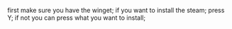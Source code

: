 first make sure you have the winget;
if you want to install the steam;
press Y;
if not you can press what you want to install;